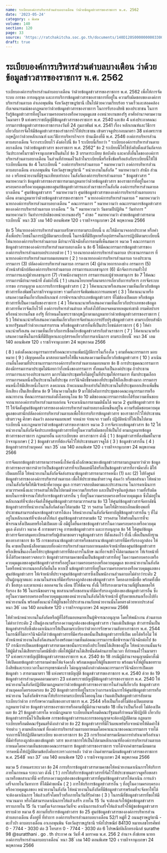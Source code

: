 ```yaml
---
name: ระเบียบองค์การบริหารส่วนตำบลบางเดือน ว่าด้วยข้อมูลข่าวสารของราชการ พ.ศ. 2562
date: '2023-05-24'
category: ง พิเศษ
volume: 140
section: 120
page: 33
source: 'https://ratchakitcha.soc.go.th/documents/140D120S0000000003300.pdf'
draft: true
---
```


# ระเบียบองค์การบริหารส่วนตำบลบางเดือน ว่าด้วยข้อมูลข่าวสารของราชการ พ.ศ. 2562

ระเบียบองค์การบริหารส่วนตำบลบางเดือน ว่าด้วยข้อมูลข่าวสารของราชการ พ.ศ. 2562 เพื่อให้การจัดระบบ การขอ การอนุญาต และการบริการข้อมูลข่าวสารของราชการที่อยู่ใน ความรับผิดชอบขององค์การบริหารส่วนตาบล อำเภอพุนพิน จังหวัดสุราษฎร์ธานี เป็นไปด้วยความเรียบร้อย รวดเร็วและสอดคล้องกับเจตนารมณ์ของกฎหมายว่าด้วยข้อมูลข่าวสารของราชการ ในการรับรองสิทธิ ของประชาชน ในการรับรู้ข้อมูลข่าวสารที่อยู่ในความครอบครองหรือควบคุมดูแลข องหน่วยงานของรัฐ อาศัยอำนาจตามความในมาตรา 9 แห่งพระราชบัญญัติข้อมูลข่าวสารของราชการ พ.ศ. 2540 และข้อ 4 แห่งประกาศคณะกรรมการข้อมูลข่าวสารของราชการลงวันที่ 24 กุมภาพันธ์ พ.ศ. 2541 เรื่อง หลักเกณฑ์และวิธีการเกี่ยวกับการจัดให้มีข้อมูลข่าวสารของรำชการไว้ให้ประชาชน เข้าตรวจดูประกอบมาตรา 38 แห่งพระราชกฤษฎีกาว่าด้วยหลักเกณฑ์ และวิธีการบริหารกิจการ บ้านเมืองที่ดี พ.ศ. 2546 องค์การบริหารส่วนตาบลบางเดือน จึงวางระเบียบไว้ ดังต่อไปนี้ ข้อ 1 ระเบียบนี้เรียกว่า “ ระเบียบองค์การบริหารส่วนตาบลบางเดือน ว่าด้วยข้อมูลข่าวสาร ของราชการ พ.ศ. 2562” ข้อ 2 ระเบียบนี้ให้ใช้บังคับตั้งแต่วันถัดจากวันประกาศในราชกิจจานุเบกษาเป็นต้นไป ข้อ 3 บรรดาระเบียบ ข้อบังคับ และคาสั่งอื่นใดขององค์การบริหารส่วนตาบลบางเดือน ในส่วนที่กำหนดไว้แล้วในระเบียบนี้หรือซึ่งขัดหรือแย้งกับระเบียบนี้ให้ใช้ระเบียบนี้แทน ข้อ 4 ในระเบียบนี้ “ องค์การบริหารส่วนตาบล ” หมายความว่า องค์การบริหารส่วนตาบลบางเดือน อาเภอพุนพิน จังหวัดสุราษฎร์ธานี “ หน่วยงานในสังกัด ” หมายความว่า สำนัก ส่วน กอ ง หรือหน่วยงานที่มีฐานะเทียบเท่ากอง ในสังกัดองค์การบริหารส่วนตาบล “ ข้อมูลข่าวสาร ” หมายความว่า ข้อมูลข่าวสารของราชการตามกฎหมายว่าด้วยข้อมูลข่าวสาร ของราชการที่อยู่ในความครอบครองหรือควบคุมดูแลของศูนย์ข้อมูลข่าวสารและส่วนราชการในสังกัด องค์การบริหารส่วนตาบล บางเดือน “ ศูนย์ข้อมูลข่าวสาร ” หมายความว่า ศูนย์ข้อมูลข่าวสารขององค์การบริหารส่วนตาบลบางเดือน ตามกฎหมายว่าด้วยข้อมูลข่าวสารของราชการ “ นายกองค์การบริหารส่วนตาบล ” หมายความว่า นายกองค์การบริหารส่วนตาบลบางเดือน “ คณะกรรมการ ” หมายความว่า คณะกรรมการข้อมูลข่าวสารขององค์การบริหารส่วนตาบล บางเดือน “ วัน ” หมายความว่า วันตามปีปฏิทิน “ วันทำการ ” หมายความว่า วันทำการปกติของหน่วยงานของรัฐ “ คำขอ ” หมายความว่า คำขอข้อมูลข่าวสารตามระเบียบนี้ ้ หนา 33 ่ เลม 140 ตอนพิเศษ 120 ง ราชกิจจานุเบกษา 24 พฤษภาคม 2566

ข้อ 5 ให้นายกองค์การบริหารส่วนตาบลรักษาการตามระเบียบนี้ แ ละให้มีอานาจออกประกาศ หรือคำสั่งเพื่อประโยชน์ในการปฏิบัติตามระเบียบนี้ ในกรณีที่มีปัญหาหรืออุปสรรคในการปฏิบัติตามระเบียบนี้ ให้นายกองค์การบริหารส่วนตาบล มีอำนาจวินิจฉัยสั่งการตามที่เห็นสมควร หมวด 1 คณะกรรมการข้อมูลข่าวสารขององค์การบริหารส่วนตาบลบางเดือ น ข้อ 6 ให้มีคณะกรรมการข้อมูลข่าวสารขององค์การบริหารส่วนตาบลประกอบด้วย ( 1 ) รองนายกองค์การบริหารส่วนตาบล ประธานกรรมการ ที่นายกองค์การบริหารส่วนตาบลมอบหมาย ( 2 ) รองนายกองค์การบริหารส่วนตาบล รองประธานกรรมการ (3) ปลัดองค์การบริหารส่วนตาบล กรรมการ (4) ผู้อำนวยการกองช่าง กรรมการ (5) หัวหน้าสำนักปลัดองค์การบริหารส่วนตาบล กรรมการและเลขานุการ (6) นักจัดการงานทั่วไป กรรมการและผู้ช่วยเลขานุการ (7) เจ้าพนักงานธุรการ กรรมการและผู้ช่วยเลขานุการ ข้อ 7 ให้คณะกรรมการมีอำนาจหน้าที่ ดังต่อไปนี้ ( 1 ) เสนอนโยบายหรือมาตรการเกี่ยวกับการบริหาร การจัดระบบ การขอ การอนุญาต และการบริการข้อมูลข่าวสาร ( 2 ) ให้คาแนะนาหรือเสนอความเห็นเกี่ยวกับข้อมูลข่าวสารที่ลงพิมพ์ในราชกิจจานุเบกษา รวมทั้งการจัดพิมพ์และการเผยแพร่ ( 3 ) ให้คาแนะนาหรือเสนอความเห็นเกี่ยวกับหลักเกณฑ์ การพิจารณาประเภทข้อมูลข่าวสาร ที่ไม่ต้องเปิดเผย หรือข้อมูลข่าวสารที่เป็นความลับของราชการ ( 4 ) ให้คาแนะนาหรือเสนอความเห็นเกี่ยวกับประเภทของข้อมูลข่าวสารที่ควรจัดเก็บไว้ที่ องค์การบริหารส่วนตำบล หรือส่งไปยังหอจดหมายเหตุแห่งชาติ กรมศิลปากร หรือหน่วยงานอื่นข องรัฐ ที่กำหนดในพระราชกฤษฎีกาตามกฎหมายว่าด้วยข้อมูลข่าวสารของราชการ ( 5 ) ให้คำแนะนำหรือเสนอความเห็นเกี่ยวกับการจัดทำและการปรับปรุงข้อมูลข่าวสาร ตามระเบียบสำนักนายกรัฐมนตรีว่าด้วยงานสารบรรณ หรือข้อมูลข่าวสารอื่นที่เป็นประโยชน์ต่อราชการ ( 6 ) ให้คำแนะนำหรือเสน อความเห็นเกี่ยวกับการเชื่อมโยงข้อมูลข่าวสารกับส่วนราชการ ( 7 ) ให้คาแนะนาหรือเสนอความเห็นในกรณีที่มีปัญหาและอุปสรรคเกี่ยวกับการดาเนินการ ตามระเบียบนี้ ้ หนา 34 ่ เลม 140 ตอนพิเศษ 120 ง ราชกิจจานุเบกษา 24 พฤษภาคม 2566

( 8 ) แต่งตั้งคณะอนุกรรมการหรือคณะทางานเพิ่มปฏิบัติการในเรื่องใด ๆ ตามที่คณะกรรมการ มอบหมาย ( 9 ) เชิญบุคคลใด มาสอบถามหรือให้ชี้แจงแสดงความเห็นเกี่ยวกับข้อมูลข่าวสาร ( 10 ) ดาเนินงานอื่นใดตามที่ประธานกรรมการองค์การบริหารส่วนตาบลมอบหมาย ข้อ 8 การประชุมคณะกรรมการต้องมีกรรมการมาประชุมไม่น้อยกว่ากึ่งหนึ่งของกรรมการ ทั้งหมดจึงเป็นองค์ประชุม ถ้าประธานกรรมการและรองประธานกรร มการไม่มาประชุมหรือไม่อยู่ในที่ประชุมให้กรรมการ ที่มาประชุมเลือกกรรมการคนหนึ่งเป็นประธานในที่ประชุม การวินิจฉัยชี้ขาดของที่ประชุมให้ถือเสียงข้างมาก กรรมการคนหนึ่งให้มีเสียงหนึ่งในการ ลงคะแนน ถ้าคะแนนเสียงเท่ากันให้ประธานในที่ประชุมออกเสียงเพิ่มขึ้นอีกเสียง เป็นเสียงชี้ขาด ข้อ 9 ให้นาความในข้อ 9 มาใช้บังคับการประชุมของคณะอนุกรรมการหรือคณะทางาน ที่คณะกรรมการแต่งตั้งโดยอนุโลม ข้อ 10 มติของคณะกรรมการต้องได้รับความเห็นชอบจากนายกองค์การบริหารส่วนตาบลก่อน จึงจะดาเนินการตามมตินั้นได้ หมวด 2 ศูนย์ข้อมูลข่าวสาร ข้อ 11 ให้จัดตั้งศูนย์ข้อมูลข่าวสารขององค์การบริหารส่วนตำบลบางเดือนขึ้นอยู่ใน ความรับผิดชอบควบคุมดูแลของสานักปลัดองค์การบริหารส่วนตาบลเพื่อให้การบริการข้อมูลข่าวสาร ของราชการไว้ให้ประชาชนเข้าตรวจดู ศึกษา ค้นคว้า ตลอดจนเผยแพร่ จาหน่าย จ่ายแจก รวมทั้ง ปฏิบัติหน้าที่ให้เป็นไปตามระเบียบนี้ และกฎหมายว่าด้วยข้อมูลข่าวสารของราชการ หมวด 3 การจัดระบบข้อมูลข่าวสาร ข้อ 12 ให้หน่วยงานในสังกัดจัดประเภทข้อมูลข่าวสารที่อยู่ในความรับผิดชอบให้เป็นไป ตามกฎหมายข้อมูลข่าวสารของราชการ กฎหมายอื่น และระเบียบขอ งทางราชการ ดังนี้ ( 1 ) ข้อมูลข่าวสารที่ลงพิมพ์ในราชกิจจานุเบกษา ( 2 ) ข้อมูลข่าวสารที่ต้องจัดไว้ให้ประชาชนตรวจดูได้ ( 3 ) ข้อมูลข่าวสารอื่น ( 4 ) ข้อมูลข่าวสารส่วนบุคคล ้ หนา 35 ่ เลม 140 ตอนพิเศษ 120 ง ราชกิจจานุเบกษา 24 พฤษภาคม 2566

การจัดแยกข้อมูลข่าวสารตามวรรคหนึ่งให้คานึงถึงลักษณะของข้อมูลข่าวสารตามกฎหมายว่าด้วย ข้อมูลข่าวสารของราชการด้วยว่าเป็นข้อมูลข่าวสารที่จะเปิดเผยมิได้หรือเป็นข้อมูลข่าวสารที่อาจมีคาสั่ง มิให้เปิดเผยก็ได้ ให้หน่วยงานในสังกัดจัดส่งสาเนาข้อมูลข่าวสารตามวรรคหนึ่ง (1) และ (2) ไปยังศูนย์ ข้อมูลข่าวสารขององค์การบริหารส่วนตาบล เพื่อให้ประชาชนเข้ำตรวจดู ค้นคว้า หรือขอสำเนา ให้หน่วยงานในสังกัดจัดให้มีเจ้าหน้าที่ควบคุม ดูแล การตรวจสอบติดตามและประสานงาน ในการดาเนินการตามวรรคหนึ่งและวรรคสามให้เป็นไปตามด้วยความเรียบร้อย และเป็นปัจจุบันอยู่เสมอ รวมทั้งรับผิดชอบในการพิจารณาให้บริการข้อมูลข่าวสารอื่น ๆ ที่อยู่ในความครอบครองหรือควบคุมดูแล ซึ่งไม่อยู่ในหลักเกณฑ์ที่จะต้องจัดส่งให้ศูนย์ข้อมูลข่าวสารตามวรรคสาม ข้อ 13 ให้ศูนย์ข้อมูลข่าวสารจัดทาดัชนีข้อมูลข่าวสารที่หน่วยงานในสังกัดส่งมาให้ตามข้อ 12 วร รคสาม โดยให้มีรายละเอียดเพียงพอที่ประชาชนสามารถค้นหาข้อมูลข่าวสารได้เอง ให้หน่วยงานในสังกัดจัดทาบัญชีข้อมูลข่าวสารอื่น ๆ ที่ไม่อยู่ในหลักเกณฑ์ที่จะต้องส่งให้แก่ ศูนย์ข้อมูลข่าวสารตามข้อ 12 วรรคสาม ให้พร้อมในการที่จะพิจารณาสั่งเปิดเผยหรือไม่เปิดเผย เมื่ อมีผู้ใดยื่นคาขอข้อมูลข่าวสารในความครอบครองหรือควบคุมดูแล ดังกล่าว หมวด 4 การขอตรวจดู การขอข้อมูลข่าวสาร และการอนุญาต ข้อ 14 ให้ศูนย์ข้อมูลข่าวสารจัดทาสมุดทะเบียนสาหรับผู้เข้ามาขอตรวจดูข้อมูลข่าวสาร ที่ตั้งแสดงไว้ ทั้งนี้ เพื่อเป็นหลักฐานของทางราชการ ข้อ 15 การขอสาเนาข้อมูลข่าวสารหรือขอสาเนาข้อมูลข่าวสารที่มีคารับรองถูกต้อง ให้ยื่น คาขอเป็นหนังสือตามแบบที่องค์การบริหารส่วนตาบลกาหนดต่อเจ้าหน้าที่ของศูนย์ข้อมูลข่าวสาร หรือเขียนขึ้นเองโดยให้ระบุข้อมูลข่าวสารที่ต้องการในลักษ ณะที่อาจเข้าใจได้ตามสมควร ให้เจ้าหน้าที่ซึ่งได้รับคาขอตรวจสอบว่า ข้อมูลข่าวสารตามคาขอนั้นเป็นข้อมูลข่าวสารที่อยู่ ในความครอบครองหรือควบคุมดูแลของศูนย์ข้อมูลข่าวสารหรืออยู่ในความครอบครองหรือควบคุมดูแล ของหน่วยงานในสังกัดใดหรือหน่วยงานนอกสังกัดอื่นใด หากเป็ นข้อมูลข่าวสารที่อยู่ในความครอบครองหรือควบคุมดูแลของศูนย์ข้อมูลข่าวสาร ให้เจ้าหน้าที่ประจาศูนย์ข้อมูลข่าวสารซึ่งเป็นพนักงานส่วนตาบลไม่ต่ากว่าระดับ 2 เป็นผู้อนุญาตและ ลงนามในสาเนาที่มีคารับรองถูกต้องของข้อมูลข่าวสาร โดยลงลายมือชื่อ พร้อมทั้งชื่อตัว ชื่อสกุล และตาแหน่ง ตลอดจนวัน เดือน ปีให้ชัดเจน ทั้งนี้ ให้รับรองตามจำนวนที่ผู้ยื่นขอขอให้รับรอง ข้อ 16 ในกรณีขอตรวจดู ขอสาเนาหรือขอสาเนาที่มีคารับรองถูกต้องของข้อมูลข่าวสารอื่น ซึ่งอยู่ในความครอบครองหรือควบคุมดูแลของหน่วยงานในสังกัดให้เจ้าหน้าที่ ผู้รับคาขอเสนอเรื่องไปยัง หน่วยงานนั้น พร้อมทั้งแนะนำให้ผู้ยื่นขอไปประสานงานกับหน่วยงานนั้นโดยตรงด้วยหากประสงค์ ้ หนา 36 ่ เลม 140 ตอนพิเศษ 120 ง ราชกิจจานุเบกษา 24 พฤษภาคม 2566

ให้หัวหน้าหน่วยงานในสังกัดหรือผู้ที่ได้รับมอบหมายเป็นผู้พิจารณาอนุญาต โดยให้พนักงาน ส่วนตาบลไม่ต่ากว่าระดับ 2 เป็นผู้ลงนามรับรองความถูกต้องของข้อมูลข่าวสาร เว้นแต่เป็นข้อมูล ข่าวสารนั้นเป็นข้อมูลข่าสารลับซึ่งต้องดาเนินการให้เป็นตามระเบียบว่าด้วยการรักษาความลับทางราชการ พ.ศ. 2544 ในกรณีที่ไม่อาจวินิจฉัยได้ว่าข้อมูลข่าวสารที่มีคาร้องขอนั้นเป็นข้อมูลข่าวสารที่เปิดเ ผยได้หรือไม่ ให้หัวหน้าหน่วยงานในสังกัดเสนอเรื่องพร้อมความเห็นต่อคณะกรรมการเพื่อพิจารณาวินิจฉัยต่อไป ข้อ 17 กรณีการเปิดเผยข้อมูลข่าวสารตามคาขอนั้นกระทบถึงประโยชน์ได้เสียของผู้ใด ให้หน่วยงานนั้นแจ้งให้ผู้มีส่วนได้เสียทราบโดยมิชักช้า เพื่อให้ผู้มีส่วนได้เสียนั้นคัดค้านภายในเวลา ที่กำหนดไว้ในมาตรา 17 แห่งพระราชบัญญัติข้อมูลข่าวสารของราชการ พ.ศ. 2540 ข้อ 18 กรณีผู้มีอำนาจอนุญาตมีคาสั่งมิให้เปิดเผยข้อมูลข่าวสารตามคำขอให้แจ้งคาสั่ง พร้อมเหตุผลให้ผู้ยื่นขอทราบ พร้อมแจ้งให้ผู้ยื่นขอทราบ ถึงสิทธิและระยะเวลาในการอุทธรณ์คาสั่ง ไม่อนุญาตดังกล่าวต่อคณะกรรมการวินิจฉัยการเปิดเผยข้อมูลข่า ว สารตามมาตรา 18 แห่งพระราชบัญญัติ ข้อมูลข่าวสารของราชการ พ.ศ. 2540 ด้วย ข้อ 19 ข้อมูลข่าวสารส่วนบุคคลตามมาตรา 23 แห่งพระราชบัญญัติข้อมูลข่าวสารของราชการ พ.ศ. 2540 ให้หน่วยงานในสังกัดปฏิบัติตามกฎหมายว่าด้วยข้อมูลข่าวสารของราชการในส่วนที่เกี่ยวกับ ข้อมูลข่าวสารส่วนบุคคลโดยรอบครอบ ข้อ 20 ข้อมูลข่าวสารที่อยู่ในระหว่างการดาเนินการให้ศูนย์ข้อมูลข่าวสารหรือหน่วยงาน ในสังกัดพิจารณาให้บริการตามระเบียบนี้โดยอนุโลม เว้นแต่เป็นข้อมูลข่าวสารลับตามระเบียบว่าด้วย การรักษาความลับของทางราชการ พ.ศ. 2544 หรือเป็นเรื่องที่ไม่ต้องเปิดเผยตามกฎหมายว่าด้วย ข้อมูลข่าวสารของราชการหรือตามที่ผู้มีอำนาจตามข้อ 18 เห็นว่าเป็นเรื่องที่ ไม่ต้องเปิดเผย ข้อ 21 ข้อมูลข่าวสารใด หากมีกฎหมาย ระเบียบอื่นหรือมติคณะรัฐมนตรีกำหนดวิธีปฏิบัติ เกี่ยวกับข้อมูลข่าวสารนั้นไว้เป็นพิเศษ การขอข้อมูลข่าวสารและการขออนุญาตจะต้องปฏิบัติตาม กฎหมายระเบียบหรือมติคณะรัฐมนตรีดังกล่าวด้วย ข้อ 22 ข้อมูลข่าวสารที่มีไว้เผยแพร่หรือจาหน่ายให้คิดค่าใช้จ่ายต่าง ๆ ตามหลักเกณฑ์ ที่องค์การบริหารส่วนตาบลกาหนดโดยคาแนะนาของคณะกรรมการ รายได้จากการนี้ให้ปฏิบัติตามระเบียบ ของทางราชการ ข้อ 23 การเรียกค่าธรรมเนียมการทำสำเนาหรือสำเนาที่มีคำรับรองถูกต้องของข้อมูลข่า วสาร ของราชการให้เป็นไปตามหลักเกณฑ์ที่องค์การบริหารส่วนตาบลกาหนดโดยความเห็นชอบของคณะกรรมการ ข้อมูลข่าวสารของราชการ รายได้จากค่าธรรมเนียมตามวรรคหนึ่งให้ปฏิบัติตามข้อบังคับกระทรวงการคลัง ว่าด้วย เงินค่าธรรมเนียมข้อมูลข่าวสารของราชการ พ.ศ. 2548 ้ หนา 37 ่ เลม 140 ตอนพิเศษ 120 ง ราชกิจจานุเบกษา 24 พฤษภาคม 2566

หมวด 5 กำหนดระยะเวลา ข้อ 24 การบริการข้อมูลข่าวสารตามคาขอให้หน่วยงานดาเนินการให้บริการภายในกาหนด ระยะเวลา ดังนี้ ( 1 ) การให้บริการข้อมูลข่าวสารที่จัดไว้ให้ประชาชนตรวจดูหรือขอสาเนาหรือขอสาเนาที่มี คารับรองความถูกต้องของข้อมูลข่าวสารที่ศูนย์ข้อมูลข่าวสารให้ดาเนิน การแล้วเสร็จภายในวันทาการ ที่ได้มีคำขอนั้น ( 2 ) การให้บริการข้อมูลข่าวสารอื่น ๆ ที่อยู่ในความครอบครองหรือควบคุมดูแลของ หน่วยงานในสังกัด ให้หน่วยงานในสังกัดที่มีข้อมูลข่าวสารพร้อมที่จะจัดหาให้ได้ จะต้องดาเนินการ ให้แล้วเสร็จโดยเร็วหรือภายในวันที่รับคำขอ ( 3 ) ในกรณีที่ข้อมูลข่าวสารที่ขอให้มีจานวนมาก หรือไม่สามารถดาเนินการให้แล้วเสร็จ ภายใน 15 วัน จะต้องแจ้งให้ผู้ขอข้อมูลข่าวสารทราบภายใน 15 วัน รวมทั้งแจ้งกาหนดวันที่จะ ดาเนินการแล้วเสร็จให้แล้วเสร็จให้ผู้ขอข้อมูลข่าวสารทราบด้วย หมวด 6 สถานที่บริการข้อมูลข่าวสาร ข้อ 25 ศูนย์ข้อมูลข่าวสารขององค์การบริหารส่วนตำบลบางเดือน ตั้งอยู่ที่ ที่ทำการ องค์การบริหารส่วนตาบลบางเดือน 52/1 หมู่ที่ 2 ถนนสุราษฎร์ธานี - ตะกั่วป่า ตาบลบางเดือน อาเภอพุนพิน จังหวัดสุราษฎร์ธานี รหัสไปรษณีย์ 84130 หมายเลขโทรศัพท์ 0 - 7744 - 3030 ต่อ 3 โทรสาร 0 - 7744 - 3030 ต่อ 6 ไปรษณีย์อิเล็กทรอนิกส์ surathe 98 @suratthani . go . th ประกาศ ณ วันที่ 4 มกราคม พ.ศ. 256 2 อำนาจ สังข์เทพ นายกองค์การบริหารส่วนตาบลบางเดือน ้ หนา 38 ่ เลม 140 ตอนพิเศษ 120 ง ราชกิจจานุเบกษา 24 พฤษภาคม 2566

